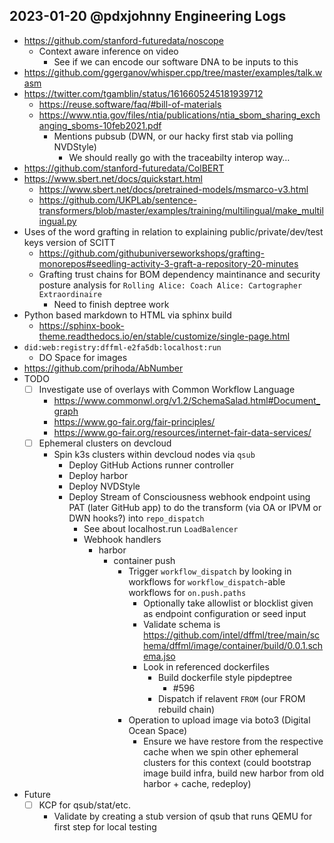 ## 2023-01-20 @pdxjohnny Engineering Logs

- https://github.com/stanford-futuredata/noscope
  - Context aware inference on video
    - See if we can encode our software DNA to be inputs to this
- https://github.com/ggerganov/whisper.cpp/tree/master/examples/talk.wasm
- https://twitter.com/tgamblin/status/1616605245181939712
  - https://reuse.software/faq/#bill-of-materials
  - https://www.ntia.gov/files/ntia/publications/ntia_sbom_sharing_exchanging_sboms-10feb2021.pdf
    - Mentions pubsub (DWN, or our hacky first stab via polling NVDStyle)
      - We should really go with the traceabilty interop way…
- https://github.com/stanford-futuredata/ColBERT
- https://www.sbert.net/docs/quickstart.html
  - https://www.sbert.net/docs/pretrained-models/msmarco-v3.html
  - https://github.com/UKPLab/sentence-transformers/blob/master/examples/training/multilingual/make_multilingual.py
- Uses of the word grafting in relation to explaining public/private/dev/test keys version of SCITT
  - https://github.com/githubuniverseworkshops/grafting-monorepos#seedling-activity-3-graft-a-repository-20-minutes
  - Grafting trust chains for BOM dependency maintinance and security posture analysis for `Rolling Alice: Coach Alice: Cartographer Extraordinaire`
    - Need to finish deptree work
- Python based markdown to HTML via sphinx build
  - https://sphinx-book-theme.readthedocs.io/en/stable/customize/single-page.html
- `did:web:registry:dffml-e2fa5db:localhost:run`
  - DO Space for images
- https://github.com/prihoda/AbNumber
- TODO
  - [ ] Investigate use of overlays with Common Workflow Language
    - https://www.commonwl.org/v1.2/SchemaSalad.html#Document_graph
    - https://www.go-fair.org/fair-principles/
    - https://www.go-fair.org/resources/internet-fair-data-services/
  - [ ] Ephemeral clusters on devcloud
    - Spin k3s clusters within devcloud nodes via `qsub`
      - Deploy GitHub Actions runner controller
      - Deploy harbor
      - Deploy NVDStyle
      - Deploy Stream of Consciousness webhook endpoint using PAT (later GitHub app) to do the transform (via OA or IPVM or DWN hooks?) into `repo_dispatch`
        - See about localhost.run `LoadBalencer`
        - Webhook handlers
          - harbor
            - container push
              - Trigger `workflow_dispatch` by looking in workflows for `workflow_dispatch`-able workflows for `on.push.paths`  
                -  Optionally take allowlist or blocklist given as endpoint configuration or seed input
                - Validate schema is https://github.com/intel/dffml/tree/main/schema/dffml/image/container/build/0.0.1.schema.jso
                - Look in referenced dockerfiles
                  - Build dockerfile style pipdeptree
                    - #596
                  - Dispatch if relavent `FROM` (our FROM rebuild chain)
              - Operation to upload image via boto3 (Digital Ocean Space)
                - Ensure we have restore from the respective cache when we spin other ephemeral clusters for this context (could bootstrap image build infra, build new harbor from old harbor + cache, redeploy)
- Future
  - [ ] KCP for qsub/stat/etc.
    - Validate by creating a stub version of qsub that runs QEMU for first step for local testing